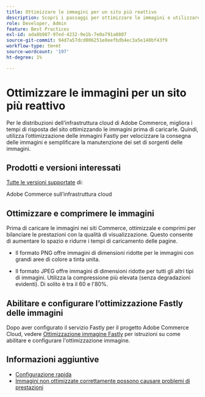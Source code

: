 ```yaml
---
title: Ottimizzare le immagini per un sito più reattivo
description: Scopri i passaggi per ottimizzare le immagini e utilizzare l’ottimizzazione Fastly per ottimizzare i tempi di risposta sui siti Adobe Commerce.
role: Developer, Admin
feature: Best Practices
exl-id: ada8b987-97ed-4232-9e1b-7e0a791a0807
source-git-commit: 94d7a57dcd006251e8eefbdb4ec3a5e140bf43f9
workflow-type: tm+mt
source-wordcount: '197'
ht-degree: 1%

---
```


# Ottimizzare le immagini per un sito più reattivo

Per le distribuzioni dell’infrastruttura cloud di Adobe Commerce, migliora i tempi di risposta del sito ottimizzando le immagini prima di caricarle. Quindi, utilizza l’ottimizzazione delle immagini Fastly per velocizzare la consegna delle immagini e semplificare la manutenzione dei set di sorgenti delle immagini.

## Prodotti e versioni interessati

[Tutte le versioni supportate](../../../release/versions.md) di:

Adobe Commerce sull’infrastruttura cloud


## Ottimizzare e comprimere le immagini

Prima di caricare le immagini nei siti Commerce, ottimizzale e comprimi per bilanciare le prestazioni con la qualità di visualizzazione. Questo consente di aumentare lo spazio e ridurre i tempi di caricamento delle pagine.

- Il formato PNG offre immagini di dimensioni ridotte per le immagini con grandi aree di colore a tinta unita.

- Il formato JPEG offre immagini di dimensioni ridotte per tutti gli altri tipi di immagini. Utilizza la compressione più elevata (senza degradazioni evidenti). Di solito è tra il 60 e l&#39;80%.

## Abilitare e configurare l’ottimizzazione Fastly delle immagini

Dopo aver configurato il servizio Fastly per il progetto Adobe Commerce Cloud, vedere [Ottimizzazione immagine Fastly](https://devdocs.magento.com/cloud/cdn/fastly-image-optimization.html) per istruzioni su come abilitare e configurare l&#39;ottimizzazione immagine.

## Informazioni aggiuntive

- [Configurazione rapida](https://devdocs.magento.com/cloud/cdn/configure-fastly.html)
- [Immagini non ottimizzate correttamente possono causare problemi di prestazioni](https://experienceleague.adobe.com/docs/commerce-knowledge-base/kb/troubleshooting/miscellaneous/file-storage-low-specific-page-loads-are-slow.html)
